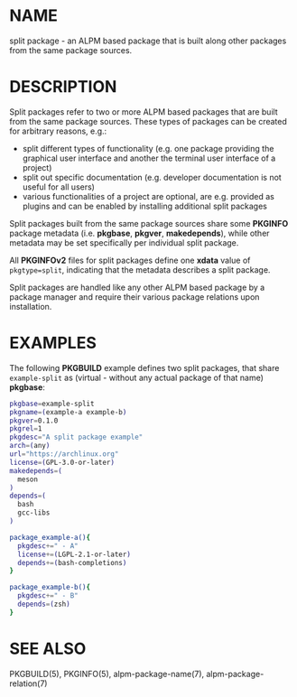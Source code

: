 # NAME

split package - an ALPM based package that is built along other packages from the same package sources.

# DESCRIPTION

Split packages refer to two or more ALPM based packages that are built from the same package sources.
These types of packages can be created for arbitrary reasons, e.g.:

- split different types of functionality (e.g. one package providing the graphical user interface and another the terminal user interface of a project)
- split out specific documentation (e.g. developer documentation is not useful for all users)
- various functionalities of a project are optional, are e.g. provided as plugins and can be enabled by installing additional split packages

Split packages built from the same package sources share some **PKGINFO** package metadata (i.e. **pkgbase**, **pkgver**, **makedepends**), while other metadata may be set specifically per individual split package.

All **PKGINFOv2** files for split packages define one **xdata** value of `pkgtype=split`, indicating that the metadata describes a split package.

Split packages are handled like any other ALPM based package by a package manager and require their various package relations upon installation.

# EXAMPLES

The following **PKGBUILD** example defines two split packages, that share `example-split` as (virtual - without any actual package of that name) **pkgbase**:

```bash
pkgbase=example-split
pkgname=(example-a example-b)
pkgver=0.1.0
pkgrel=1
pkgdesc="A split package example"
arch=(any)
url="https://archlinux.org"
license=(GPL-3.0-or-later)
makedepends=(
  meson
)
depends=(
  bash
  gcc-libs
)

package_example-a(){
  pkgdesc+=" - A"
  license+=(LGPL-2.1-or-later)
  depends+=(bash-completions)
}

package_example-b(){
  pkgdesc+=" - B"
  depends=(zsh)
}
```

# SEE ALSO

PKGBUILD(5), PKGINFO(5), alpm-package-name(7), alpm-package-relation(7)


